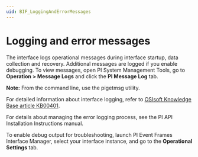 ```yaml
---
uid: BIF_LoggingAndErrorMessages
---
```


# Logging and error messages

<!-- Static topic. No modifications usually required -->

The interface logs operational messages during interface startup, data collection and recovery. Additional messages are logged if you enable debugging. To view messages, open PI System Management Tools, go to **Operation > Message Logs** and click the **PI Message Log** tab. 

**Note:** From the command line, use the pigetmsg utility.

For detailed information about interface logging, refer to [OSIsoft Knowledge Base article KB00401](https://customers.osisoft.com/s/knowledgearticle?knowledgeArticleUrl=How-to-check-your-PI-Interface-log-files). 

For details about managing the error logging process, see the PI API Installation Instructions manual. 

To enable debug output for troubleshooting, launch PI Event Frames Interface Manager, select your interface instance, and go to the **Operational Settings** tab.
